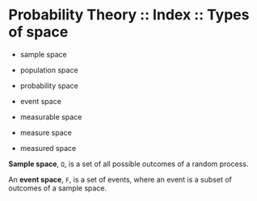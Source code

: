 # Probability Theory :: Index :: Types of space

- sample space
- population space
- probability space
- event space

- measurable space
- measure space
- measured space

**Sample space**, `Ω`, is a set of all possible outcomes of a random process.

An **event space**, `F`, is a set of events, where an event is a subset of outcomes of a sample space.
